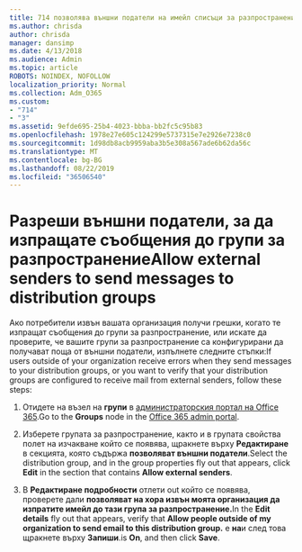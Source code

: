 ```yaml
---
title: 714 позволява външни податели на имейл списъци за разпространение
ms.author: chrisda
author: chrisda
manager: dansimp
ms.date: 4/13/2018
ms.audience: Admin
ms.topic: article
ROBOTS: NOINDEX, NOFOLLOW
localization_priority: Normal
ms.collection: Adm_O365
ms.custom:
- "714"
- "3"
ms.assetid: 9efde695-25b4-4023-bbba-bb2fc5c95b83
ms.openlocfilehash: 1978e27e605c124299e5737315e7e2926e7238c0
ms.sourcegitcommit: 1d98db8acb9959aba3b5e308a567ade6b62da56c
ms.translationtype: MT
ms.contentlocale: bg-BG
ms.lasthandoff: 08/22/2019
ms.locfileid: "36506540"
---
```

# <a name="allow-external-senders-to-send-messages-to-distribution-groups"></a><span data-ttu-id="9509c-102">Разреши външни податели, за да изпращате съобщения до групи за разпространение</span><span class="sxs-lookup"><span data-stu-id="9509c-102">Allow external senders to send messages to distribution groups</span></span>

<span data-ttu-id="9509c-103">Ако потребители извън вашата организация получи грешки, когато те изпращат съобщения до групи за разпространение, или искате да проверите, че вашите групи за разпространение са конфигурирани да получават поща от външни податели, изпълнете следните стъпки:</span><span class="sxs-lookup"><span data-stu-id="9509c-103">If users outside of your organization receive errors when they send messages to your distribution groups, or you want to verify that your distribution groups are configured to receive mail from external senders, follow these steps:</span></span>

1. <span data-ttu-id="9509c-104">Отидете на възел на **групи** в [администраторския портал на Office 365](https://portal.office.com/adminportal/home#/groups).</span><span class="sxs-lookup"><span data-stu-id="9509c-104">Go to the **Groups** node in the [Office 365 admin portal](https://portal.office.com/adminportal/home#/groups).</span></span>

2. <span data-ttu-id="9509c-105">Изберете групата за разпространение, както и в групата свойства полет на изчакване който се появява, щракнете върху **Редактиране** в секцията, която съдържа **позволяват външни податели**.</span><span class="sxs-lookup"><span data-stu-id="9509c-105">Select the distribution group, and in the group properties fly out that appears, click **Edit** in the section that contains **Allow external senders**.</span></span>

3. <span data-ttu-id="9509c-106">В **Редактиране подробности** отлети out който се появява, проверете дали **позволяват на хора извън моята организация да изпратите имейл до тази група за разпространение.**</span><span class="sxs-lookup"><span data-stu-id="9509c-106">In the **Edit details** fly out that appears, verify that **Allow people outside of my organization to send email to this distribution group.**</span></span> <span data-ttu-id="9509c-107">е **на**и след това щракнете върху **Запиши**.</span><span class="sxs-lookup"><span data-stu-id="9509c-107">is **On**, and then click **Save**.</span></span>
